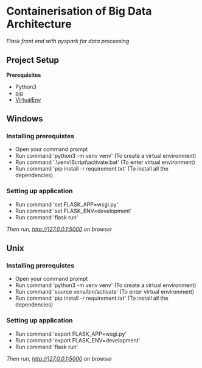 
# Containerisation of Big Data Architecture
*Flask front end with pyspark for data processing*
## Project Setup
**Prerequisites**
- Python3
- [pip](https://pip.pypa.io/en/stable/installation/)
- [VirtualEnv](https://virtualenv.pypa.io/en/latest/installation.html#via-pip)

## Windows
### Installing prerequistes
- Open your command prompt
- Run command 'python3 -m venv venv' (To create a virtual environment)
- Run command '.\venv\Script\activate.bat' (To enter virtual environment)
- Run command 'pip install -r requirement.txt' (To install all the dependencies)

### Setting up application
- Run command 'set FLASK_APP=wsgi.py'
- Run command 'set FLASK_ENV=development'
- Run command 'flask run'
  
*Then run, http://127.0.0.1:5000 on browser*

## Unix
### Installing prerequistes
- Open your command prompt
- Run command 'python3 -m venv venv' (To create a virtual environment)
- Run command 'source venv/bin/activate' (To enter virtual environment)
- Run command 'pip install -r requirement.txt' (To install all the dependencies)
  
### Setting up application
- Run command 'export FLASK_APP=wsgi.py'
- Run command 'export FLASK_ENV=development'
- Run command 'flask run'
  
*Then run, http://127.0.0.1:5000 on browser* 

